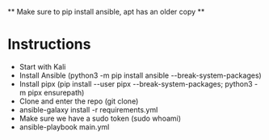 ** Make sure to pip install ansible, apt has an older copy **

# Instructions
* Start with Kali
* Install Ansible (python3 -m pip install ansible --break-system-packages)
* Install pipx (pip install --user pipx --break-system-packages; python3 -m pipx ensurepath)
* Clone and enter the repo (git clone)
* ansible-galaxy install -r requirements.yml
* Make sure we have a sudo token (sudo whoami)
* ansible-playbook main.yml
